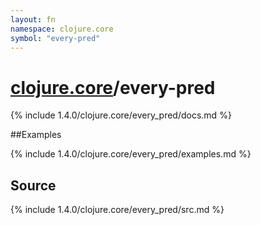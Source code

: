 ```yaml
---
layout: fn
namespace: clojure.core
symbol: "every-pred"
---
```


# [clojure.core](../)/every-pred

{% include 1.4.0/clojure.core/every_pred/docs.md %}

##Examples

{% include 1.4.0/clojure.core/every_pred/examples.md %}
## Source
{% include 1.4.0/clojure.core/every_pred/src.md %}

